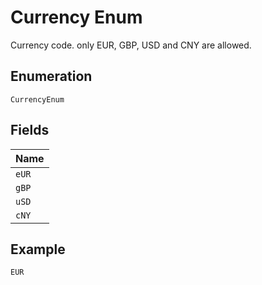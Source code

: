 
# Currency Enum

Currency code. only EUR, GBP, USD and CNY are allowed.

## Enumeration

`CurrencyEnum`

## Fields

| Name |
|  --- |
| `eUR` |
| `gBP` |
| `uSD` |
| `cNY` |

## Example

```
EUR
```

